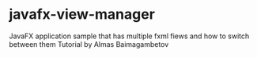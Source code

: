 # javafx-view-manager
JavaFX application sample that has multiple fxml fiews and how to switch between them
Tutorial by Almas Baimagambetov

